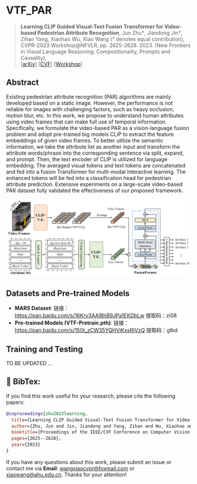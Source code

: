

# VTF_PAR
> **Learning CLIP Guided Visual-Text Fusion Transformer for Video-based Pedestrian Attribute Recognition**, Jun Zhu†, Jiandong Jin†, Zihan Yang, Xiaohao Wu, Xiao Wang († denotes equal contribution), CVPR-2023 Workshop@NFVLR, pp. 2625-2628. 2023. (New Frontiers in Visual Language Reasoning: Compositionality, Prompts and Causality),  
[[arXiv](https://arxiv.org/abs/2304.10091)]
[[CVF](https://openaccess.thecvf.com/content/CVPR2023W/NFVLR/papers/Zhu_Learning_CLIP_Guided_Visual-Text_Fusion_Transformer_for_Video-Based_Pedestrian_Attribute_CVPRW_2023_paper.pdf)] 
[[Workshop](https://nfvlr-workshop.github.io/)] 


## Abstract 
Existing pedestrian attribute recognition (PAR) algorithms are mainly developed based on a static image. However, the performance is not reliable for images with challenging factors, such as heavy occlusion, motion blur, etc. In this work, we propose to understand human attributes using video frames that can make full use of temporal information. Specifically, we formulate the video-based PAR as a vision-language fusion problem and adopt pre-trained big models CLIP to extract the feature embeddings of given video frames. To better utilize the semantic information, we take the attribute list as another input and transform the attribute words/phrase into the corresponding sentence via split, expand, and prompt. Then, the text encoder of CLIP is utilized for language embedding. The averaged visual tokens and text tokens are concatenated and fed into a fusion Transformer for multi-modal interactive learning. The enhanced tokens will be fed into a classification head for pedestrian attribute prediction. Extensive experiments on a large-scale video-based PAR dataset fully validated the effectiveness of our proposed framework. 

<img src="https://github.com/Event-AHU/VTF_PAR/blob/main/figures/frameworkV4.jpg" width="600">


## Datasets and Pre-trained Models 

* **MARS Dataset**: 链接：https://pan.baidu.com/s/16Krv3AAlBhB9JPa1EKDbLw 提取码：zi08 
* **Pre-trained Models (VTF-Pretrain.pth)**: 链接：https://pan.baidu.com/s/150t_zCW35YQHViKxsRIVzQ  提取码：glbd 





## Training and Testing 
TO BE UPDATED ... 



## :page_with_curl: BibTex: 
If you find this work useful for your research, please cite the following papers: 

```bibtex
@inproceedings{zhu2023learning,
  title={Learning CLIP Guided Visual-Text Fusion Transformer for Video-based Pedestrian Attribute Recognition},
  author={Zhu, Jun and Jin, Jiandong and Yang, Zihan and Wu, Xiaohao and Wang, Xiao},
  booktitle={Proceedings of the IEEE/CVF Conference on Computer Vision and Pattern Recognition},
  pages={2625--2628},
  year={2023}
}
```

If you have any questions about this work, please submit an issue or contact me via **Email**: wangxiaocvpr@foxmail.com or xiaowang@ahu.edu.cn. Thanks for your attention! 




